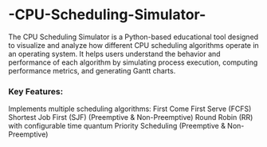 # -CPU-Scheduling-Simulator-
The CPU Scheduling Simulator is a Python-based educational tool designed to visualize and analyze how different CPU scheduling algorithms operate in an operating system. It helps users understand the behavior and performance of each algorithm by simulating process execution, computing performance metrics, and generating Gantt charts.

### Key Features:

Implements multiple scheduling algorithms:
First Come First Serve (FCFS)
Shortest Job First (SJF) (Preemptive & Non-Preemptive)
Round Robin (RR) with configurable time quantum
Priority Scheduling (Preemptive & Non-Preemptive)
